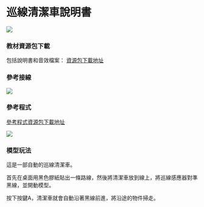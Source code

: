 # 巡線清潔車說明書

![](https://kittenbothk.readthedocs.io/en/latest/\_images/03\_linefollow.png)

### 教材資源包下載

包括說明書和音效檔案： [資源包下載地址](https://bit.ly/Powerbrick10in1BuildingGuide)

### 參考接線

![](https://kittenbothk.readthedocs.io/en/latest/\_images/03\_linefollowcon.png)

### 參考程式

[參考程式資源包下載地址](https://bit.ly/Powerbrick10in1ModelsHex)

![](https://kittenbothk.readthedocs.io/en/latest/\_images/03\_linefollowcode.png)

### 模型玩法

這是一部自動的巡線清潔車。

首先在桌面用黑色膠紙貼出一條路線，然後將清潔車放到線上，將巡線感應器對準黑線，並開動模型。

按下按鍵A，清潔車就會自動沿著黑線前進，將沿途的物件掃走。

